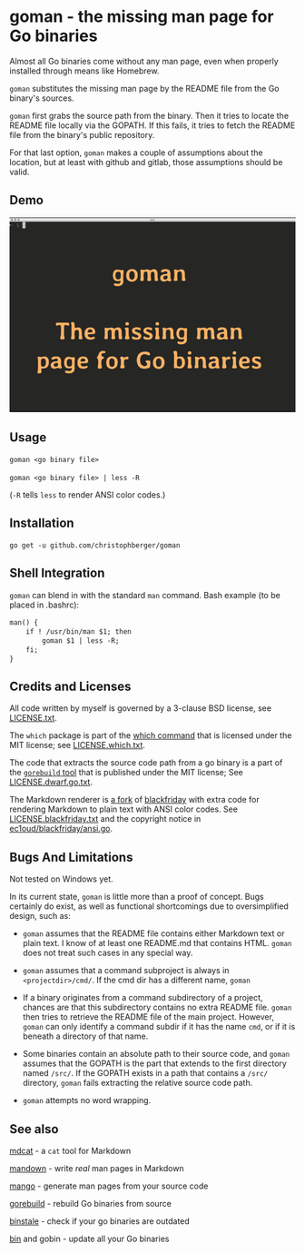 # goman - the missing man page for Go binaries

Almost all Go binaries come without any man page, even when properly installed through means like Homebrew.

`goman` substitutes the missing man page by the README file from the Go binary's sources.

`goman` first grabs the source path from the binary. Then it tries to locate the README file locally via the GOPATH. If this fails, it tries to fetch the README file from the binary's public repository. 

For that last option, `goman` makes a couple of assumptions about the location, but at least with github and gitlab, those assumptions should be valid. 


## Demo

![goman demo](goman.gif)


## Usage

    goman <go binary file>

    goman <go binary file> | less -R

(`-R` tells `less` to render ANSI color codes.)


## Installation 

    go get -u github.com/christophberger/goman


## Shell Integration

`goman` can blend in with the standard `man` command. Bash example (to be placed in .bashrc):

```
man() { 
    if ! /usr/bin/man $1; then 
        goman $1 | less -R; 
    fi; 
}
```


## Credits and Licenses

All code written by myself is governed by a 3-clause BSD license, see [LICENSE.txt](https://github.com/christophberger/goman/blob/master/LICENSE.txt).

The `which` package is part of the [which command](https://github.com/bfontaine/which) that is licensed under the MIT license; see [LICENSE.which.txt](https://github.com/christophberger/goman/blob/master/LICENSE.which.txt).

The code that extracts the source code path from a go binary is a part of the [`gorebuild` tool](https://github.com/FiloSottile/gorebuild) that is published under the MIT license; See [LICENSE.dwarf.go.txt](https://github.com/christophberger/goman/blob/master/LICENSE.dwarf.go.txt).

The Markdown renderer is [a fork](https://github.com/ec1oud/blackfriday) of [blackfriday](https://github.com/russross/blackfriday) with extra code for rendering Markdown to plain text with ANSI color codes. See [LICENSE.blackfriday.txt](https://github.com/christophberger/goman/blob/master/LICENSE.blackfriday.txt) and the copyright notice in [ec1oud/blackfriday/ansi.go](https://github.com/christophberger/goman/blob/master/vendor/github.com/ec1oud/blackfriday/ansi.go).


## Bugs And Limitations

Not tested on Windows yet.

In its current state, `goman` is little more than a proof of concept. Bugs certainly do exist, as well as functional shortcomings due to oversimplified design, such as:

* `goman` assumes that the README file contains either Markdown text or plain text. I know of at least one README.md that contains HTML. `goman` does not treat such cases in any special way.

* `goman` assumes that a command subproject is always in `<projectdir>/cmd/`. If the cmd dir has a different name, `goman` 

* If a binary originates from a command subdirectory of a project, chances are that this subdirectory contains no extra README file. `goman` then tries to retrieve the README file of the main project. However, `goman` can only identify a command subdir if it has the name `cmd`, or if it is beneath a directory of that name.

* Some binaries contain an absolute path to their source code, and `goman` assumes that the GOPATH is the part that extends to the first directory named `/src/`. If the GOPATH exists in a path that contains a `/src/` directory, `goman` fails extracting the relative source code path.

* `goman` attempts no word wrapping.


## See also

[mdcat](https://github.com/ec1oud/mdcat) - a `cat` tool for Markdown

[mandown](https://github.com/driusan/mandown) - write *real* man pages in Markdown

[mango](https://github.com/slyrz/mango) - generate man pages from your source code

[gorebuild](https://github.com/FiloSottile/gorebuild) - rebuild Go binaries from source

[binstale](https://github.com/shurcooL/binstale) - check if your go binaries are outdated

[bin](https://github.com/rjeczalik/bin) and gobin - update all your Go binaries
